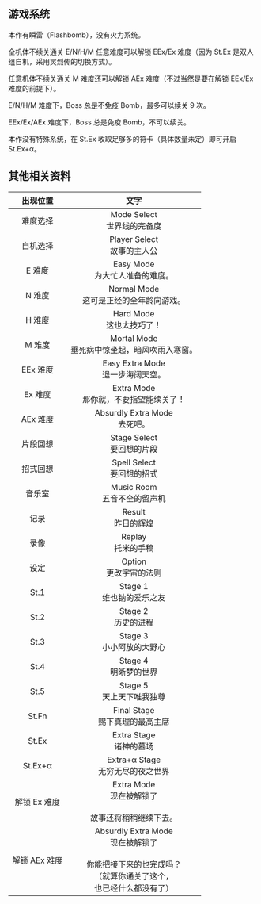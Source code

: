 ## 游戏系统

本作有瞬雷（Flashbomb），没有火力系统。

全机体不续关通关 E/N/H/M 任意难度可以解锁 EEx/Ex 难度（因为 St.Ex 是双人组自机，采用灵烈传的切换方式）。

任意机体不续关通关 M 难度还可以解锁 AEx 难度（不过当然是要在解锁 EEx/Ex 难度的前提下）。

E/N/H/M 难度下，Boss 总是不免疫 Bomb，最多可以续关 9 次。

EEx/Ex/AEx 难度下，Boss 总是免疫 Bomb，不可以续关。

本作没有特殊系统，在 St.Ex 收取足够多的符卡（具体数量未定）即可开启 St.Ex+α。

## 其他相关资料

| 出现位置 | 文字 |
| :-: | :-: |
| 难度选择 | Mode Select</br>世界线的完备度 |
| 自机选择 | Player Select</br>故事的主人公 |
| E 难度 | Easy Mode</br>为大忙人准备的难度。 |
| N 难度 | Normal Mode</br>这可是正经的全年龄向游戏。 |
| H 难度 | Hard Mode</br>这也太技巧了！ |
| M 难度 | Mortal Mode</br>垂死病中惊坐起，暗风吹雨入寒窗。 |
| EEx 难度 | Easy Extra Mode</br>退一步海阔天空。 |
| Ex 难度 | Extra Mode</br>那你就，不要指望能续关了！ |
| AEx 难度 | Absurdly Extra Mode</br>去死吧。 |
| 片段回想 | Stage Select</br>要回想的片段 |
| 招式回想 | Spell Select</br>要回想的招式 |
| 音乐室 | Music Room</br>五音不全的留声机 |
| 记录 | Result</br>昨日的辉煌 |
| 录像 | Replay</br>托米的手稿 |
| 设定 | Option</br>更改宇宙的法则 |
| St.1 | Stage 1</br>维也钠的爱乐之友 |
| St.2 | Stage 2</br>历史的进程 |
| St.3 | Stage 3</br>小小阿放的大野心 |
| St.4 | Stage 4</br>明晰梦的世界 |
| St.5 | Stage 5</br>天上天下唯我独尊 |
| St.Fn | Final Stage</br>赐下真理的最高主席 |
| St.Ex | Extra Stage</br>诸神的墓场 |
| St.Ex+α | Extra+α Stage</br>无穷无尽的夜之世界 |
| 解锁 Ex 难度 | Extra Mode</br>现在被解锁了</br></br>故事还将稍稍继续下去。 |
| 解锁 AEx 难度 | Absurdly Extra Mode</br>现在被解锁了</br></br>你能把接下来的也完成吗？</br>（就算你通关了这个，</br>也已经什么都没有了） |
